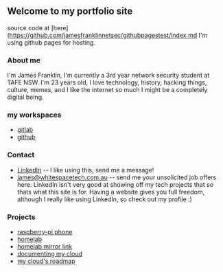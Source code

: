 ## Welcome to my portfolio site
<!--
You can use the [editor on GitHub](https://github.com/jamesfranklinnetsec/githubpagestest/edit/gh-pages/index.md) to maintain and preview the content for your 
website in Markdown files.
-->

source code at [here](https://github.com/jamesfranklinnetsec/githubpagestest/index.md
I'm using github pages for hosting.

### About me
I'm James Franklin, I'm currently a 3rd year network security student at TAFE NSW. I'm 23 years old, I love technology, history, hacking things, culture, memes, and I like the internet so much I might be a completely digital being.

### my workspaces
* [gitlab](https://www.gitlab.com/jamesfranklinnetsec)
* [github](https://www.github.com/jamesfranklinnetsec)

### Contact
* [LinkedIn](https://www.linkedin.com/in/james-franklin-netsec/) -- I like using this, send me a message!
* [james@whitespacetech.com.au](mailto:james@whitespacetech.com.au) -- send me your unsolicited job offers here. 
LinkedIn isn't very good at showing off my tech projects that so thats what this site is for. Having a website gives you full freedom, although I really like using LinkedIn, so check out my profile :)
<!-- 
Whenever you commit to this repository, GitHub Pages will run [Jekyll](https://jekyllrb.com/) to rebuild the pages in your site, from the content in your Markdown files.
-->
### Projects
* [raspberry-pi phone](https://jamesfranklinnetsec.github.io/githubpagestest/)
* [homelab](https://lab.jamesfranklin.tech)
* [homelab mirror link](https://lab.jf.rs)
* [documenting my cloud](https://jft.atlassian.net/wiki/home)
* [my cloud's roadmap](https://jft.atlassian.net/jira/software/projects/CIF/boards/1) 
